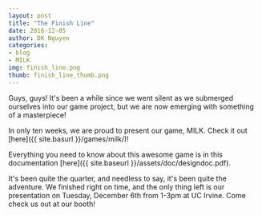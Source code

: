 ```yaml
---
layout: post
title: "The Finish Line"
date: 2016-12-05
author: DK Nguyen
categories:
- blog
- MILK
img: finish_line.png
thumb: finish_line_thumb.png
---
```

Guys, guys! It's been a while since we went silent as we submerged ourselves into our game project, but we are now emerging with something of a masterpiece!

In only ten weeks, we are proud to present our game, MILK. Check it out [here]({{ site.basurl }}/games/milk/)!

Everything you need to know about this awesome game is in this documentation [here]({{ site.baseurl }}/assets/doc/designdoc.pdf).

It's been quite the quarter, and needless to say, it's been quite the adventure. We finished right on time, and the only thing left is our presentation on Tuesday, December 6th from 1-3pm at UC Irvine. Come check us out at our booth!
